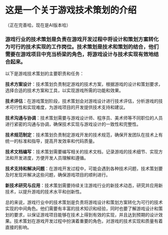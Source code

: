 # 这是一个关于游戏技术策划的介绍
（正在完善哈，现在是AI版本哈）

###  游戏行业的技术策划是负责在游戏开发过程中将设计和策划方案转化为可行的技术实现的工作岗位。技术策划是技术和策划的结合，他们需要在游戏项目中充当桥梁的角色，将游戏设计与技术实现有效地结合起来。

以下是游戏技术策划的主要职责和任务：

**技术方案设计**：技术策划负责制定游戏的技术方案，根据游戏的设计和策划要求，选择合适的技术方案和工具，以实现游戏所需的功能和效果。

**技术评估**：在游戏策划阶段，技术策划会对游戏设计进行技术评估，分析游戏的技术可行性和实现难度，为游戏项目的开发提供技术支持和建议。

**技术沟通与协调**：技术策划需要与游戏设计师、程序员、美术师等不同职位的人员进行紧密的沟通与协调，确保技术实现与游戏设计的一致性和完整性。

**技术规范制定**：技术策划负责制定游戏开发的技术规范，确保开发团队在技术上有统一的标准和指导，提高开发效率和代码质量。

**技术文档编写**：技术策划需要编写相关的技术文档，记录游戏的技术细节、实现方法和开发进度，方便开发人员理解和遵循。

**技术支持和解决问题**：在游戏开发过程中，可能会遇到各种技术问题，技术策划要及时发现并解决这些问题，确保游戏项目的顺利进行。

**新技术研究与应用**：技术策划需要持续关注游戏行业的新技术动态，研究并应用新技术，以提升游戏的技术水平和创新性。

总的来说，游戏行业中的技术策划是负责将游戏设计和策划方案转化为可行的技术实现的中间角色。他们需要有丰富的技术知识和经验，同时也要了解游戏设计和策划的要求，以保证游戏项目能够在技术上得到有效的实现，并且达到预期的设计效果。技术策划在游戏开发过程中扮演着重要的角色，对游戏的技术实现和质量有着直接的影响。
